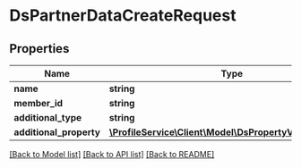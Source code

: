 # DsPartnerDataCreateRequest

## Properties
Name | Type | Description | Notes
------------ | ------------- | ------------- | -------------
**name** | **string** |  | 
**member_id** | **string** |  | [optional] 
**additional_type** | **string** |  | [optional] 
**additional_property** | [**\ProfileService\Client\Model\DsPropertyValueRequest[]**](DsPropertyValueRequest.md) |  | [optional] 

[[Back to Model list]](../../README.md#documentation-for-models) [[Back to API list]](../../README.md#documentation-for-api-endpoints) [[Back to README]](../../README.md)

